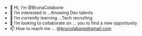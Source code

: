 - 👋 Hi, I’m @BrunaColabone
- 👀 I’m interested in ...Knowing Dev talents 
- 🌱 I’m currently learning ...Tech recruiting
- 💞️ I’m looking to collaborate on ... you to find a new opportunity 
- 📫 How to reach me ... @brucolabone@gmail.com

<!---
BrunaColabone/BrunaColabone is a ✨ special ✨ repository because its `README.md` (this file) appears on your GitHub profile.
You can click the Preview link to take a look at your changes.
--->
